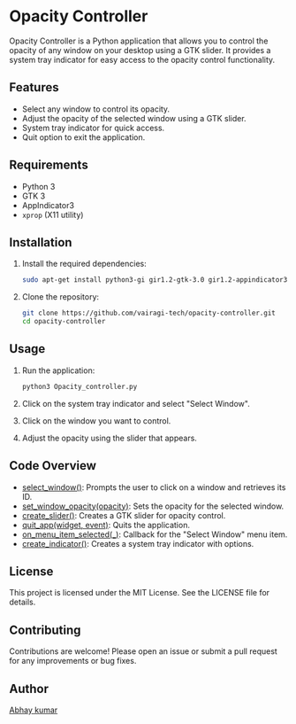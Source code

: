 # Opacity Controller

Opacity Controller is a Python application that allows you to control the opacity of any window on your desktop using a GTK slider. It provides a system tray indicator for easy access to the opacity control functionality.

## Features

- Select any window to control its opacity.
- Adjust the opacity of the selected window using a GTK slider.
- System tray indicator for quick access.
- Quit option to exit the application.

## Requirements

- Python 3
- GTK 3
- AppIndicator3
- `xprop` (X11 utility)

## Installation

1. Install the required dependencies:
    ```sh
    sudo apt-get install python3-gi gir1.2-gtk-3.0 gir1.2-appindicator3-0.1 x11-utils
    ```

2. Clone the repository:
    ```sh
    git clone https://github.com/vairagi-tech/opacity-controller.git
    cd opacity-controller
    ```

## Usage

1. Run the application:
    ```sh
    python3 Opacity_controller.py
    ```

2. Click on the system tray indicator and select "Select Window".
3. Click on the window you want to control.
4. Adjust the opacity using the slider that appears.

## Code Overview

- [select_window()](http://_vscodecontentref_/0): Prompts the user to click on a window and retrieves its ID.
- [set_window_opacity(opacity)](http://_vscodecontentref_/1): Sets the opacity for the selected window.
- [create_slider()](http://_vscodecontentref_/2): Creates a GTK slider for opacity control.
- [quit_app(widget, event)](http://_vscodecontentref_/3): Quits the application.
- [on_menu_item_selected(_)](http://_vscodecontentref_/4): Callback for the "Select Window" menu item.
- [create_indicator()](http://_vscodecontentref_/5): Creates a system tray indicator with options.

## License

This project is licensed under the MIT License. See the LICENSE file for details.

## Contributing

Contributions are welcome! Please open an issue or submit a pull request for any improvements or bug fixes.

## Author

[Abhay kumar](https://github.com/vairagi-tech)